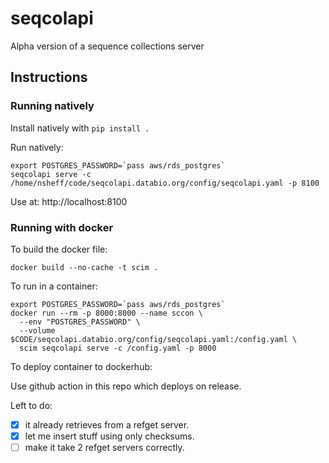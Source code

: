 # seqcolapi

Alpha version of a sequence collections server

## Instructions

### Running natively

Install natively with `pip install .`

Run natively:
```
export POSTGRES_PASSWORD=`pass aws/rds_postgres`
seqcolapi serve -c /home/nsheff/code/seqcolapi.databio.org/config/seqcolapi.yaml -p 8100
```

Use at: http://localhost:8100

### Running with docker

To build the docker file:

```
docker build --no-cache -t scim .
```

To run in a container:

```
export POSTGRES_PASSWORD=`pass aws/rds_postgres` 
docker run --rm -p 8000:8000 --name sccon \
  --env "POSTGRES_PASSWORD" \
  --volume $CODE/seqcolapi.databio.org/config/seqcolapi.yaml:/config.yaml \
  scim seqcolapi serve -c /config.yaml -p 8000
```

To deploy container to dockerhub:

Use github action in this repo which deploys on release.


Left to do:
- [x] it already retrieves from a refget server.
- [x] let me insert stuff using only checksums.
- [ ] make it take 2 refget servers correctly.
